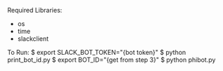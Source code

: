 Required Libraries:
- os
- time
- slackclient

To Run:
$ export SLACK_BOT_TOKEN="{bot token}"
$ python print_bot_id.py
$ export BOT_ID="{get from step 3}"
$ python phibot.py
